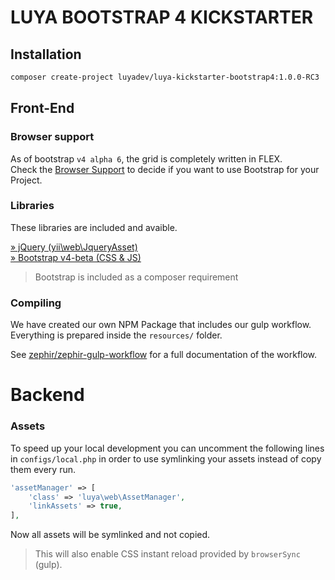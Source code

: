 # LUYA BOOTSTRAP 4 KICKSTARTER

## Installation

```sh
composer create-project luyadev/luya-kickstarter-bootstrap4:1.0.0-RC3
```

## Front-End

### Browser support

As of bootstrap `v4 alpha 6`, the grid is completely written in FLEX.  
Check the [Browser Support](http://caniuse.com/#search=flex) to decide if you want to use Bootstrap for your Project.

### Libraries

These libraries are included and avaible.

[» jQuery (yii\web\JqueryAsset)](http://www.yiiframework.com/doc-2.0/yii-web-jqueryasset.html)  
[» Bootstrap v4-beta (CSS & JS)](http://getbootstrap.com/)

> Bootstrap is included as a composer requirement

### Compiling

We have created our own NPM Package that includes our gulp workflow.  
Everything is prepared inside the `resources/` folder.

See [zephir/zephir-gulp-workflow](https://github.com/zephir/zephir-gulp-workflow) for a full documentation of the workflow.

# Backend

### Assets

To speed up your local development you can uncomment the following lines in `configs/local.php` in order to use symlinking your assets instead of copy them every run.

```php
'assetManager' => [
    'class' => 'luya\web\AssetManager',
    'linkAssets' => true,
],
```

Now all assets will be symlinked and not copied.

> This will also enable CSS instant reload provided by `browserSync` (gulp).
